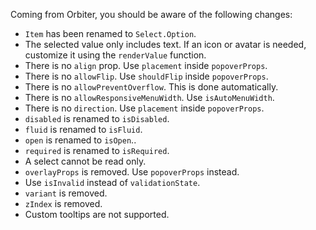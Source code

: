Coming from Orbiter, you should be aware of the following changes:

- `Item` has been renamed to `Select.Option`.
- The selected value only includes text. If an icon or avatar is needed, customize it using the `renderValue` function.
- There is no `align` prop. Use `placement` inside `popoverProps`.
- There is no `allowFlip`. Use `shouldFlip` inside `popoverProps`.
- There is no `allowPreventOverflow`. This is done automatically.
- There is no `allowResponsiveMenuWidth`. Use `isAutoMenuWidth`.
- There is no `direction`. Use `placement` inside `popoverProps`.
- `disabled` is renamed to `isDisabled`.
- `fluid` is renamed to `isFluid`.
- `open` is renamed to `isOpen`..
- `required` is renamed to `isRequired`.
- A select cannot be read only.
- `overlayProps` is removed. Use `popoverProps` instead.
- Use `isInvalid` instead of `validationState`.
- `variant` is removed.
- `zIndex` is removed.
- Custom tooltips are not supported.